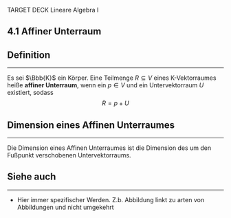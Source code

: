 TARGET DECK
Lineare Algebra I

4.1 Affiner Unterraum
--
## Definition
***
Es sei $\Bbb{K}$ ein Körper. Eine Teilmenge $R \subseteq V$ eines K-Vektorraumes heiße **affiner Unterraum**, wenn ein $p\in V$ und ein Untervektorraum $U$ existiert, sodass
$$R = p+U$$
## Dimension eines Affinen Unterraumes
***
Die Dimension eines Affinen Unterraumes ist die Dimension des um den Fußpunkt verschobenen Untervektorraums.
## Siehe auch
***
* Hier immer spezifischer Werden. Z.b. Abbildung linkt zu arten von Abbildungen und nicht umgekehrt
<!--ID: 1709288319862-->
